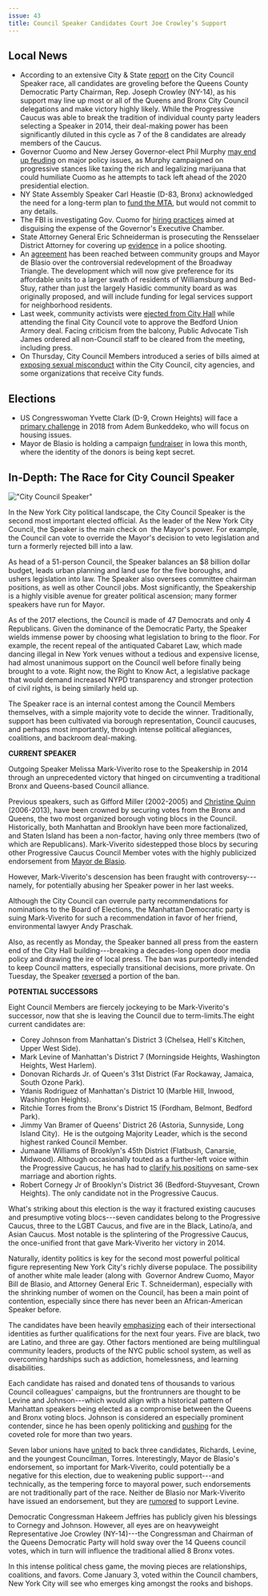 ```yaml
---
issue: 43
title: Council Speaker Candidates Court Joe Crowley’s Support
---
```


## Local News
-   According to an extensive City & State [report](http://cityandstateny.com/articles/politics/campaigns-and-elections/new-york-city-council-speaker-race-players-and-being-played.html) on the City Council Speaker race, all candidates are groveling before the Queens County Democratic Party Chairman, Rep. Joseph Crowley (NY-14), as his support may line up most or all of the Queens and Bronx City Council delegations and make victory highly likely. While the Progressive Caucus was able to break the tradition of individual county party leaders selecting a Speaker in 2014, their deal-making power has been significantly diluted in this cycle as 7 of the 8 candidates are already members of the Caucus.
-   Governor Cuomo and New Jersey Governor-elect Phil Murphy [may end up feuding](https://www.politico.com/states/new-york/city-hall/story/2017/12/06/as-trump-looms-cuomo-and-murphy-tiptoe-toward-a-perilous-relationship-134482) on major policy issues, as Murphy campaigned on progressive stances like taxing the rich and legalizing marijuana that could humiliate Cuomo as he attempts to tack left ahead of the 2020 presidential election.
-   NY State Assembly Speaker Carl Heastie (D-83, Bronx) acknowledged the need for a long-term plan to [fund the MTA](http://www.nydailynews.com/news/politics/carl-heastie-albany-long-term-plan-fund-mta-article-1.3684731), but would not commit to any details.
-   The FBI is investigating Gov. Cuomo for [hiring practices](http://www.timesunion.com/local/article/FBI-probing-Cuomo-hiring-practices-12416069.php) aimed at disguising the expense of the Governor's Executive Chamber.
-   State Attorney General Eric Schneiderman is prosecuting the Rensselaer District Attorney for covering up [evidence](https://injusticetoday.com/new-yorks-attorney-general-just-indicted-a-district-attorney-for-covering-up-a-police-shooting-of-4ff10390dbb3) in a police shooting.
-   An [agreement](https://www.nytimes.com/2017/12/03/nyregion/brooklyn-housing-discrimination.html?_r=0) has been reached between community groups and Mayor de Blasio over the controversial redevelopment of the Broadway Triangle. The development which will now give preference for its affordable units to a larger swath of residents of Williamsburg and Bed-Stuy, rather than just the largely Hasidic community board as was originally proposed, and will include funding for legal services support for neighborhood residents.
-   Last week, community activists were [ejected from City Hall](https://www.50statesofblue.com/2017/12/brooklyn-development-plan-passes-city-council-community-objections/) while attending the final City Council vote to approve the Bedford Union Armory deal. Facing criticism from the balcony, Public Advocate Tish James ordered all non-Council staff to be cleared from the meeting, including press.
-   On Thursday, City Council Members introduced a series of bills aimed at [exposing sexual misconduct](http://www.gothamgazette.com/city/7357-council-members-announce-legislation-to-root-out-sexual-misconduct-in-city-government) within the City Council, city agencies, and some organizations that receive City funds.

## Elections
-   US Congresswoman Yvette Clark (D-9, Crown Heights) will face a [primary challenge](https://www.kingscountypolitics.com/adem-bunkeddeko-challenges-yvette-clarke-congressional-primary/) in 2018 from Adem Bunkeddeko, who will focus on housing issues.
-   Mayor de Blasio is holding a campaign [fundraiser](https://nypost.com/2017/12/02/fundraiser-headlined-by-de-blasio-is-shrouded-in-dark-money/amp/) in Iowa this month, where the identity of the donors is being kept secret.

## In-Depth: The Race for City Council Speaker

!["City Council Speaker"](https://raw.githubusercontent.com/nycdsa/the-thorn/master/src/images/thorn-12-11.jpg)

In the New York City political landscape, the City Council Speaker is the second most important elected official. As the leader of the New York City Council, the Speaker is the main check on  the Mayor's power. For example, the Council can vote to override the Mayor's decision to veto legislation and turn a formerly rejected bill into a law.

As head of a 51-person Council, the Speaker balances an $8 billion dollar budget, leads urban planning and land use for the five boroughs, and ushers legislation into law. The Speaker also oversees committee chairman positions, as well as other Council jobs. Most significantly, the Speakership is a highly visible avenue for greater political ascension; many former speakers have run for Mayor.

As of the 2017 elections, the Council is made of 47 Democrats and only 4 Republicans. Given the dominance of the Democratic Party, the Speaker wields immense power by choosing what legislation to bring to the floor. For example, the recent repeal of the antiquated Cabaret Law, which made dancing illegal in New York venues without a tedious and expensive license, had almost unanimous support on the Council well before finally being brought to a vote. Right now, the Right to Know Act, a legislative package that would demand increased NYPD transparency and stronger protection of civil rights, is being similarly held up.

The Speaker race is an internal contest among the Council Members themselves, with a simple majority vote to decide the winner. Traditionally, support has been cultivated via borough representation, Council caucuses, and perhaps most importantly, through intense political allegiances, coalitions, and backroom deal-making.

**CURRENT SPEAKER**

Outgoing Speaker Melissa Mark-Viverito rose to the Speakership in 2014 through an unprecedented victory that hinged on circumventing a traditional Bronx and Queens-based Council alliance.

Previous speakers, such as Gifford Miller (2002-2005) and [Christine Quinn](http://gothamist.com/2006/01/03/the_new_city_co.php) (2006-2013), have been crowned by securing votes from the Bronx and Queens, the two most organized borough voting blocs in the Council. Historically, both Manhattan and Brooklyn have been more factionalized, and Staten Island has been a non-factor, having only three members (two of which are Republicans). Mark-Viverito sidestepped those blocs by securing other Progressive Caucus Council Member votes with the highly publicized endorsement from [Mayor de Blasio](https://www.nytimes.com/2014/01/09/nyregion/mark-viverito-is-elected-city-council-speaker.html).

However, Mark-Viverito's descension has been fraught with controversy---namely, for potentially abusing her Speaker power in her last weeks.

Although the City Council can overrule party recommendations for nominations to the Board of Elections, the Manhattan Democratic party is suing Mark-Viverito for such a recommendation in favor of her friend, environmental lawyer Andy Praschak.

Also, as recently as Monday, the Speaker banned all press from the eastern end of the City Hall building---breaking a decades-long open door media policy and drawing the ire of local press. The ban was purportedly intended to keep Council matters, especially transitional decisions, more private. On Tuesday, the Speaker [reversed](https://nypost.com/2017/12/05/mark-viverito-reverses-her-ban-on-reporters-in-city-hall/) a portion of the ban.

**POTENTIAL SUCCESSORS**

Eight Council Members are fiercely jockeying to be Mark-Viverito's successor, now that she is leaving the Council due to term-limits.The eight current candidates are:
-   Corey Johnson from Manhattan's District 3 (Chelsea, Hell's Kitchen, Upper West Side).
-   Mark Levine of Manhattan's District 7 (Morningside Heights, Washington Heights, West Harlem).
-   Donovan Richards Jr. of Queen's 31st District (Far Rockaway, Jamaica, South Ozone Park).
-   Ydanis Rodriguez of Manhattan's District 10 (Marble Hill, Inwood, Washington Heights).
-   Ritchie Torres from the Bronx's District 15 (Fordham, Belmont, Bedford Park).
-   Jimmy Van Bramer of Queens' District 26 (Astoria, Sunnyside, Long Island City).  He is the outgoing Majority Leader, which is the second highest ranked Council Member.
-   Jumaane Williams of Brooklyn's 45th District (Flatbush, Canarsie, Midwood). Although occasionally touted as a further-left voice within the Progressive Caucus, he has had to [clarify his positions](https://www.kingscountypolitics.com/williams-clarifies-position-marriage-equality-womens-right-choose/) on same-sex marriage and abortion rights.
-   Robert Cornegy Jr of Brooklyn's District 36 (Bedford-Stuyvesant, Crown Heights). The only candidate not in the Progressive Caucus.

What's striking about this election is the way it fractured existing caucuses and presumptive voting blocs---seven candidates belong to the Progressive Caucus, three to the LGBT Caucus, and five are in the Black, Latino/a, and Asian Caucus. Most notable is the splintering of the Progressive Caucus, the once-unified front that gave Mark-Viverito her victory in 2014.

Naturally, identity politics is key for the second most powerful political figure representing New York City's richly diverse populace. The possibility of another white male leader (along with  Governor Andrew Cuomo, Mayor Bill de Blasio, and Attorney General Eric T. Schneiderman), especially with the shrinking number of women on the Council, has been a main point of contention, especially since there has never been an African-American Speaker before.

The candidates have been heavily [emphasizing](https://www.nytimes.com/2017/11/07/nyregion/nyc-council-speaker-race.html) each of their intersectional identities as further qualifications for the next four years. Five are black, two are Latino, and three are gay. Other factors mentioned are being multilingual community leaders, products of the NYC public school system, as well as overcoming hardships such as addiction, homelessness, and learning disabilities.

Each candidate has raised and donated tens of thousands to various Council colleagues' campaigns, but the frontrunners are thought to be Levine and Johnson---which would align with a historical pattern of Manhattan speakers being elected as a compromise between the Queens and Bronx voting blocs. Johnson is considered an especially prominent contender, since he has been openly politicking and [pushing](http://cityandstateny.com/articles/politics/campaigns-and-elections/new-york-city-council-speaker-race-players-and-being-played.html#.Wio0VbSpkWo) for the coveted role for more than two years.

Seven labor unions have [united](https://www.politico.com/states/new-york/albany/story/2017/12/01/seven-labor-unions-back-speaker-candidates-in-move-to-thwart-johnson-131511) to back three candidates, Richards, Levine, and the youngest Councilman, Torres. Interestingly, Mayor de Blasio's endorsement, so important for Mark-Viverito, could potentially be a negative for this election, due to weakening public support---and technically, as the tempering force to mayoral power, such endorsements are not traditionally part of the race. Neither de Blasio nor Mark-Viverito have issued an endorsement, but they are [rumored](http://cityandstateny.com/articles/personality/bochinche-and-buzz/bill-de-blasio-melissa-mark-viverito-support-mark-levine.html#.WioyvLSpkWo) to support Levine.

Democratic Congressman Hakeem Jeffries has publicly given his blessings to Cornegy and Johnson. However, all eyes are on heavyweight Representative Joe Crowley (NY-14)---the Congressman and Chairman of the Queens Democratic Party will hold sway over the 14 Queens council votes, which in turn will influence the traditional allied 8 Bronx votes.

In this intense political chess game, the moving pieces are relationships, coalitions, and favors. Come January 3, voted within the Council chambers, New York City will see who emerges king amongst the rooks and bishops.

